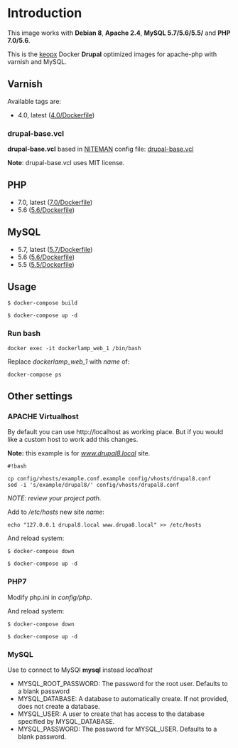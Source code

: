 # Introduction #

This image works with **Debian 8**, **Apache 2.4**, **MySQL 5.7/5.6/5.5/** and **PHP 7.0/5.6**.

This is the [keopx](https://www.keopx.net) Docker **Drupal** optimized images for apache-php with varnish and MySQL.



## Varnish ##

Available tags are:

- 4.0, latest ([4.0/Dockerfile](https://github.com/keopx/docker-varnish/blob/master/4.0/Dockerfile))

### drupal-base.vcl ###

**drupal-base.vcl** based in [NITEMAN](https://github.com/NITEMAN) config file: [drupal-base.vcl](https://github.com/NITEMAN/varnish-bites/blob/master/varnish4/drupal-base.vcl)

**Note**: drupal-base.vcl uses MIT license.

## PHP ##
- 7.0, latest ([7.0/Dockerfile](https://github.com/keopx/docker-apache2-php/blob/master/7.0/Dockerfile))
- 5.6 ([5.6/Dockerfile](https://github.com/keopx/docker-apache2-php/tree/master/5.6/Dockerfile))

## MySQL ##
- 5.7, latest ([5.7/Dockerfile](https://github.com/keopx/docker-mysql/blob/master/5.7/Dockerfile))
- 5.6 ([5.6/Dockerfile](https://github.com/keopx/docker-mysql/tree/master/5.6/Dockerfile))
- 5.5 ([5.5/Dockerfile](https://github.com/keopx/docker-mysql/tree/master/5.6/Dockerfile))

## Usage ##

`$ docker-compose build`

`$ docker-compose up -d`

### Run bash ###

`docker exec -it dockerlamp_web_1 /bin/bash`

Replace _dockerlamp_web_1_ with _name_ of: 

`docker-compose ps`

## Other settings ##

### APACHE Virtualhost ###

By default you can use http://localhost as working place. But if you would like a custom host to work add this changes.

**Note:** this example is for _www.drupal8.local_ site.

```
#!bash

cp config/vhosts/example.conf.example config/vhosts/drupal8.conf
sed -i 's/example/drupal8/' config/vhosts/drupal8.conf
```

_NOTE: review your project path._

Add to _/etc/hosts_ new site _name_:

`echo "127.0.0.1 drupal8.local www.drupa8.local" >> /etc/hosts`

And reload system:

`$ docker-compose down`

`$ docker-compose up -d`


### PHP7 ###

Modify php.ini in *config/php*.

And reload system:

`$ docker-compose down`

`$ docker-compose up -d`


### MySQL ###

Use to connect to MySQl **mysql** instead *localhost*

* MYSQL_ROOT_PASSWORD: The password for the root user. Defaults to a blank password
* MYSQL_DATABASE: A database to automatically create. If not provided, does not create a database.
* MYSQL_USER: A user to create that has access to the database specified by MYSQL_DATABASE.
* MYSQL_PASSWORD: The password for MYSQL_USER. Defaults to a blank password.
